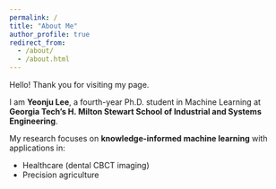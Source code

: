 ```yaml
---
permalink: /
title: "About Me"
author_profile: true
redirect_from: 
  - /about/
  - /about.html
---
```


Hello! Thank you for visiting my page.  

I am **Yeonju Lee**, a fourth-year Ph.D. student in Machine Learning at **Georgia Tech’s H. Milton Stewart School of Industrial and Systems Engineering**.  

My research focuses on **knowledge-informed machine learning** with applications in:  
- Healthcare (dental CBCT imaging)  
- Precision agriculture  

